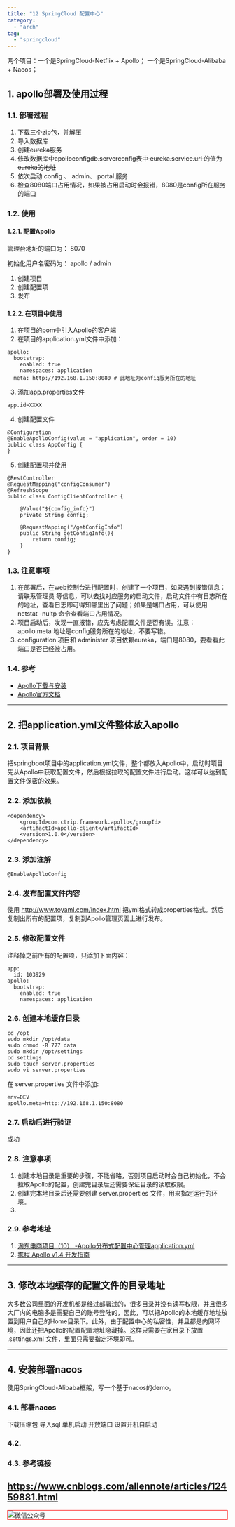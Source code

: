 ```yaml
---
title: "12 SpringCloud 配置中心"
category:
  - "arch"
tag:
  - "springcloud"
---
```



两个项目：一个是SpringCloud-Netflix + Apollo； 一个是SpringCloud-Alibaba + Nacos；

## 1. apollo部署及使用过程

### 1.1. 部署过程

1. 下载三个zip包，并解压
2. 导入数据库
3. ~~创建eureka服务~~
4. ~~修改数据库中apolloconfigdb.serverconfig表中 eureka.service.url 的值为eureka的地址~~
5. 依次启动 config 、 admin、 portal 服务
6. 检查8080端口占用情况，如果被占用启动时会报错，8080是config所在服务的端口

### 1.2. 使用

#### 1.2.1. 配置Apollo

管理台地址的端口为： 8070

初始化用户名密码为： apollo / admin

1. 创建项目
2. 创建配置项
3. 发布

#### 1.2.2. 在项目中使用

1. 在项目的pom中引入Apollo的客户端
2. 在项目的application.yml文件中添加：

```
apollo:
  bootstrap:
    enabled: true
    namespaces: application
  meta: http://192.168.1.150:8080 # 此地址为config服务所在的地址

```

3. 添加app.properties文件

```
app.id=XXXX
```

4. 创建配置文件

```
@Configuration
@EnableApolloConfig(value = "application", order = 10)
public class AppConfig {
}
```

5. 创建配置项并使用

```
@RestController
@RequestMapping("configConsumer")
@RefreshScope
public class ConfigClientController {

    @Value("${config_info}")
    private String config;

    @RequestMapping("/getConfigInfo")
    public String getConfigInfo(){
        return config;
    }
}
```

### 1.3. 注意事项

1. 在部署后，在web控制台进行配置时，创建了一个项目，如果遇到报错信息： 请联系管理员 等信息，可以去找对应服务的启动文件，启动文件中有日志所在的地址，查看日志即可得知哪里出了问题；如果是端口占用，可以使用 netstat -nultp 命令查看端口占用情况。
2. 项目启动后，发现一直报错，应先考虑配置文件是否有误。注意： apollo.meta 地址是config服务所在的地址，不要写错。
3. configuration 项目和 administer 项目依赖eureka，端口是8080，要看看此端口是否已经被占用。


### 1.4. 参考

- [Apollo下载与安装](https://blog.csdn.net/SIMBA1949/article/details/107561778)
- [Apollo官方文档](https://www.apolloconfig.com/#/zh/README)


---

## 2. 把application.yml文件整体放入apollo

### 2.1. 项目背景

把springboot项目中的application.yml文件，整个都放入Apollo中，启动时项目先从Apollo中获取配置文件，然后根据拉取的配置文件进行启动。这样可以达到配置文件保密的效果。

### 2.2. 添加依赖

```
<dependency>
	<groupId>com.ctrip.framework.apollo</groupId>
	<artifactId>apollo-client</artifactId>
	<version>1.0.0</version>
</dependency>
```

### 2.3. 添加注解

```
@EnableApolloConfig
```

### 2.4. 发布配置文件内容

使用 http://www.toyaml.com/index.html 把yml格式转成properties格式。然后复制出所有的配置项，复制到Apollo管理页面上进行发布。

### 2.5. 修改配置文件

注释掉之前所有的配置项，只添加下面内容：

```
app:
  id: 103929
apollo:
  bootstrap:
    enabled: true
    namespaces: application
```

### 2.6. 创建本地缓存目录

```
cd /opt
sudo mkdir /opt/data
sudo chmod -R 777 data
sudo mkdir /opt/settings
cd settings
sudo touch server.properties
sudo vi server.properties
```

在 server.properties 文件中添加:

```
env=DEV
apollo.meta=http://192.168.1.150:8080
```

### 2.7. 启动后进行验证

成功

### 2.8. 注意事项

1. 创建本地目录是重要的步骤，不能省略，否则项目启动时会自己初始化，不会拉取Apollo的配置，创建完目录后还需要保证目录的读取权限。
2. 创建完本地目录后还需要创建 server.properties 文件，用来指定运行的环境。
3.

### 2.9. 参考地址

1. [淘东电商项目（10） -Apollo分布式配置中心管理application.yml](https://blog.csdn.net/qq_20042935/article/details/104262790)
2. [携程 Apollo v1.4 开发指南](https://www.bookstack.cn/read/ctripcorp-apollo/spilt.2.5e3f6033aee666be.md#1.5%20%E5%BA%94%E7%94%A8%E8%AF%BB%E5%8F%96%E9%85%8D%E7%BD%AE)

---

## 3. 修改本地缓存的配置文件的目录地址

大多数公司里面的开发机都是经过部署过的，很多目录并没有读写权限，并且很多大厂内的电脑多是需要自己的账号登陆的，因此，可以把Apollo的本地缓存地址放置到用户自己的Home目录下。此外，由于配置中心的私密性，并且都是内网环境，因此还把Apollo的配置配置地址隐藏掉。这样只需要在家目录下放置 .settings.xml 文件，里面只需要指定环境即可。




---


## 4. 安装部署nacos

使用SpringCloud-Alibaba框架，写一个基于nacos的demo。

### 4.1. 部署nacos

下载压缩包
导入sql
单机启动
开放端口
设置开机自启动

### 4.2. 

### 4.3. 参考链接

https://www.cnblogs.com/allennote/articles/12459881.html
---

<img style="border:1px red solid; display:block; margin:0 auto;" :src="$withBase('/qrcode.jpg')" alt="微信公众号" />

